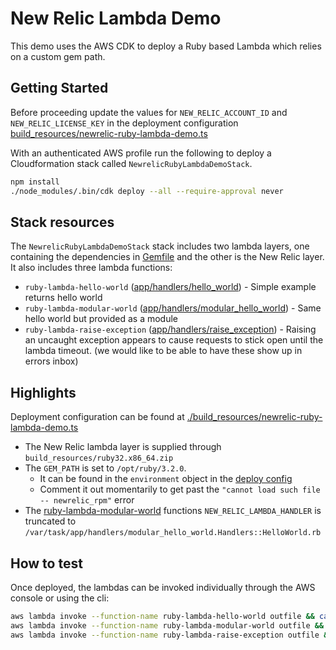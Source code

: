# New Relic Lambda Demo

This demo uses the AWS CDK to deploy a Ruby based Lambda which relies on a custom gem path.

## Getting Started

Before proceeding update the values for `NEW_RELIC_ACCOUNT_ID` and `NEW_RELIC_LICENSE_KEY` in the deployment configuration [build_resources/newrelic-ruby-lambda-demo.ts](./build_resources/newrelic-ruby-lambda-demo.ts#L28-L29)

With an authenticated AWS profile run the following to deploy a Cloudformation stack called `NewrelicRubyLambdaDemoStack`.

```bash
npm install
./node_modules/.bin/cdk deploy --all --require-approval never
```

## Stack resources

The `NewrelicRubyLambdaDemoStack` stack includes two lambda layers, one containing the dependencies in [Gemfile](./Gemfile) and the other is the New Relic layer. It also includes three lambda functions:

- `ruby-lambda-hello-world` ([app/handlers/hello_world](app/handlers/hello_world.rb)) - Simple example returns hello world
- `ruby-lambda-modular-world` ([app/handlers/modular_hello_world](app/handlers/modular_hello_world.rb)) - Same hello world but provided as a module
- `ruby-lambda-raise-exception` ([app/handlers/raise_exception](app/handlers/raise_exception.rb)) - Raising an uncaught exception appears to cause requests to stick open until the lambda timeout. (we would like to be able to have these show up in errors inbox)

## Highlights

Deployment configuration can be found at [./build_resources/newrelic-ruby-lambda-demo.ts](./build_resources/newrelic-ruby-lambda-demo.ts)
- The New Relic lambda layer is supplied through `build_resources/ruby32.x86_64.zip`
- The `GEM_PATH` is set to `/opt/ruby/3.2.0`.
    - It can be found in the `environment` object in the [deploy config](./build_resources/newrelic-ruby-lambda-demo.ts#L22)
    - Comment it out momentarily to get past the `"cannot load such file -- newrelic_rpm"` error
- The [ruby-lambda-modular-world](./app/handlers/modular_hello_world.rb) functions `NEW_RELIC_LAMBDA_HANDLER` is truncated to
`/var/task/app/handlers/modular_hello_world.Handlers::HelloWorld.rb`

## How to test

Once deployed, the lambdas can be invoked individually through the AWS console or using the cli:

```bash
aws lambda invoke --function-name ruby-lambda-hello-world outfile && cat outfile | jq .
aws lambda invoke --function-name ruby-lambda-modular-world outfile && cat outfile | jq .
aws lambda invoke --function-name ruby-lambda-raise-exception outfile && cat outfile | jq .
```
